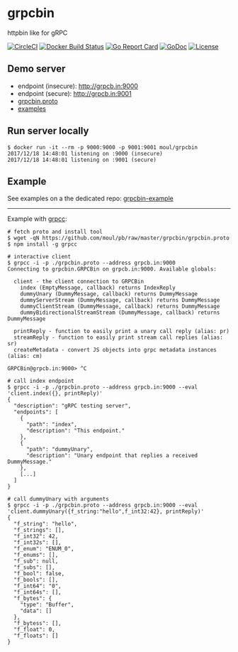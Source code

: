 # grpcbin
httpbin like for gRPC

[![CircleCI](https://circleci.com/gh/moul/grpcbin.svg?style=svg)](https://circleci.com/gh/moul/grpcbin)
[![Docker Build Status](https://img.shields.io/docker/build/moul/grpcbin.svg)](https://hub.docker.com/r/moul/grpcbin/)
[![Go Report Card](https://goreportcard.com/badge/github.com/moul/grpcbin)](https://goreportcard.com/report/github.com/moul/grpcbin)
[![GoDoc](https://godoc.org/github.com/moul/grpcbin?status.svg)](https://godoc.org/github.com/moul/grpcbin/handler)
[![License](https://img.shields.io/github/license/moul/grpcbin.svg)](https://github.com/moul/grpcbin/blob/master/LICENSE)

## Demo server

* endpoint (insecure): http://grpcb.in:9000
* endpoint (secure): http://grpcb.in:9001
* [grpcbin.proto](https://github.com/moul/pb/blob/master/grpcbin/grpcbin.proto)
* [examples](https://github.com/moul/grpcbin-example)

## Run server locally

```console
$ docker run -it --rm -p 9000:9000 -p 9001:9001 moul/grpcbin
2017/12/18 14:48:01 listening on :9000 (insecure)
2017/12/18 14:48:01 listening on :9001 (secure)
```

## Example

See examples on a the dedicated repo: [grpcbin-example](https://github.com/moul/grpcbin-example)

---

Example with [grpcc](https://github.com/njpatel/grpcc):

```console
# fetch proto and install tool
$ wget -qN https://github.com/moul/pb/raw/master/grpcbin/grpcbin.proto
$ npm install -g grpcc

# interactive client
$ grpcc -i -p ./grpcbin.proto --address grpcb.in:9000
Connecting to grpcbin.GRPCBin on grpcb.in:9000. Available globals:

  client - the client connection to GRPCBin
    index (EmptyMessage, callback) returns IndexReply
    dummyUnary (DummyMessage, callback) returns DummyMessage
    dummyServerStream (DummyMessage, callback) returns DummyMessage
    dummyClientStream (DummyMessage, callback) returns DummyMessage
    dummyBidirectionalStreamStream (DummyMessage, callback) returns DummyMessage

  printReply - function to easily print a unary call reply (alias: pr)
  streamReply - function to easily print stream call replies (alias: sr)
  createMetadata - convert JS objects into grpc metadata instances (alias: cm)

GRPCBin@grpcb.in:9000> ^C

# call index endpoint
$ grpcc -i -p ./grpcbin.proto --address grpcb.in:9000 --eval 'client.index({}, printReply)'
{
  "description": "gRPC testing server",
  "endpoints": [
    {
      "path": "index",
      "description": "This endpoint."
    },
    {
      "path": "dummyUnary",
      "description": "Unary endpoint that replies a received DummyMessage."
    },
    [...]
  ]
}

# call dummyUnary with arguments
$ grpcc -i -p ./grpcbin.proto --address grpcb.in:9000 --eval 'client.dummyUnary({f_string:"hello",f_int32:42}, printReply)'
{
  "f_string": "hello",
  "f_strings": [],
  "f_int32": 42,
  "f_int32s": [],
  "f_enum": "ENUM_0",
  "f_enums": [],
  "f_sub": null,
  "f_subs": [],
  "f_bool": false,
  "f_bools": [],
  "f_int64": "0",
  "f_int64s": [],
  "f_bytes": {
    "type": "Buffer",
    "data": []
  },
  "f_bytess": [],
  "f_float": 0,
  "f_floats": []
}
```
